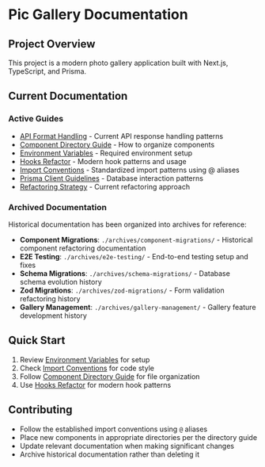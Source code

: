 # Pic Gallery Documentation

## Project Overview
This project is a modern photo gallery application built with Next.js, TypeScript, and Prisma.

## Current Documentation

### Active Guides
- [API Format Handling](./api-format-handling.md) - Current API response handling patterns
- [Component Directory Guide](./component-directory-guide.md) - How to organize components
- [Environment Variables](./environment-variables.md) - Required environment setup
- [Hooks Refactor](./hooks-refactor.md) - Modern hook patterns and usage
- [Import Conventions](./import-conventions.md) - Standardized import patterns using @ aliases
- [Prisma Client Guidelines](./prisma-client-guidelines.md) - Database interaction patterns
- [Refactoring Strategy](./refactoring-strategy-consolidated.md) - Current refactoring approach

### Archived Documentation
Historical documentation has been organized into archives for reference:

- **Component Migrations**: `./archives/component-migrations/` - Historical component refactoring documentation
- **E2E Testing**: `./archives/e2e-testing/` - End-to-end testing setup and fixes
- **Schema Migrations**: `./archives/schema-migrations/` - Database schema evolution history
- **Zod Migrations**: `./archives/zod-migrations/` - Form validation refactoring history
- **Gallery Management**: `./archives/gallery-management/` - Gallery feature development history

## Quick Start
1. Review [Environment Variables](./environment-variables.md) for setup
2. Check [Import Conventions](./import-conventions.md) for code style
3. Follow [Component Directory Guide](./component-directory-guide.md) for file organization
4. Use [Hooks Refactor](./hooks-refactor.md) for modern hook patterns

## Contributing
- Follow the established import conventions using `@` aliases
- Place new components in appropriate directories per the directory guide
- Update relevant documentation when making significant changes
- Archive historical documentation rather than deleting it
